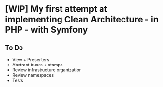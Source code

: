 # [WIP] My first attempt at implementing Clean Architecture - in PHP - with Symfony

## To Do
- View + Presenters
- Abstract buses + stamps
- Review infrastructure organization
- Review namespaces
- Tests
